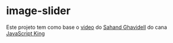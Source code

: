 # image-slider
Este projeto tem como base o [video](https://www.youtube.com/watch?v=EWv2jnhZErc&amp;t=30920s) do [Sahand Ghavidell](https://github.com/sahandghavidel) do cana [JavaScript King](https://www.youtube.com/@JavaScriptKing)
